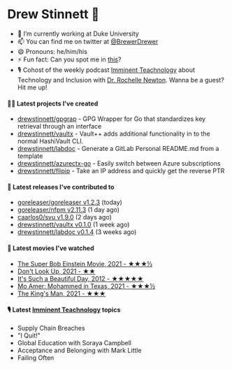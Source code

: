 
# Drew Stinnett 👋

- 🔭 I’m currently working at Duke University
- 📫 You can find me on twitter at [@BrewerDrewer](https://twitter.com/BrewerDrewer)
- 😄 Pronouns: he/him/his
- ⚡ Fun fact: Can you spot me in [this](https://www.youtube.com/watch?v=oL9WnB0qHBA)?
- 🎙 Cohost of the weekly podcast [Imminent Teachnology](https://podcast.imminentteachnology.com/) about Technology and Inclusion with [Dr. Rochelle Newton](https://www.linkedin.com/in/drrochellenewton/). Wanna be a guest? Hit me up!

#### 👨‍💻 Latest projects I've created
- [drewstinnett/gpgrap](https://github.com/drewstinnett/gpgrap) - GPG Wrapper for Go that standardizes key retrieval through an interface
- [drewstinnett/vaultx](https://github.com/drewstinnett/vaultx) - Vault&#43;&#43; adds additional functionality in to the normal HashiVault CLI.
- [drewstinnett/labdoc](https://github.com/drewstinnett/labdoc) - Generate a GitLab Personal README.md from a template
- [drewstinnett/azurectx-go](https://github.com/drewstinnett/azurectx-go) - Easily switch between Azure subscriptions
- [drewstinnett/flipip](https://github.com/drewstinnett/flipip) - Take an IP address and quickly get the reverse PTR

#### 🚀 Latest releases I've contributed to
- [goreleaser/goreleaser v1.2.3](https://github.com/goreleaser/goreleaser/releases/tag/v1.2.3) (today)
- [goreleaser/nfpm v2.11.3](https://github.com/goreleaser/nfpm/releases/tag/v2.11.3) (1 day ago)
- [caarlos0/svu v1.9.0](https://github.com/caarlos0/svu/releases/tag/v1.9.0) (2 days ago)
- [drewstinnett/vaultx v0.1.0](https://github.com/drewstinnett/vaultx/releases/tag/v0.1.0) (1 week ago)
- [drewstinnett/labdoc v0.1.4](https://github.com/drewstinnett/labdoc/releases/tag/v0.1.4) (3 weeks ago)

#### 🍿 Latest movies I've watched
- [The Super Bob Einstein Movie, 2021 - ★★★½](https://letterboxd.com/mondodrew/film/the-super-bob-einstein-movie/)
- [Don&#39;t Look Up, 2021 - ★★](https://letterboxd.com/mondodrew/film/dont-look-up-2021/)
- [It&#39;s Such a Beautiful Day, 2012 - ★★★★★](https://letterboxd.com/mondodrew/film/its-such-a-beautiful-day/1/)
- [Mo Amer: Mohammed in Texas, 2021 - ★★★½](https://letterboxd.com/mondodrew/film/mo-amer-mohammed-in-texas/)
- [The King&#39;s Man, 2021 - ★★★](https://letterboxd.com/mondodrew/film/the-kings-man/)

#### 🎙 Latest [Imminent Teachnology](https://podcast.imminentteachnology.com/) topics
- Supply Chain Breaches
- &#34;I Quit!&#34;
- Global Education with Soraya Campbell
- Acceptance and Belonging with Mark Little
- Failing Often